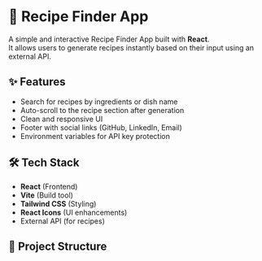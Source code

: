 # 🍳 Recipe Finder App

A simple and interactive Recipe Finder App built with **React**.  
It allows users to generate recipes instantly based on their input using an external API.  

## ✨ Features
- Search for recipes by ingredients or dish name  
- Auto-scroll to the recipe section after generation  
- Clean and responsive UI  
- Footer with social links (GitHub, LinkedIn, Email)  
- Environment variables for API key protection  

## 🛠️ Tech Stack
- **React** (Frontend)  
- **Vite** (Build tool)  
- **Tailwind CSS** (Styling)  
- **React Icons** (UI enhancements)  
- External API (for recipes)  

## 📂 Project Structure
